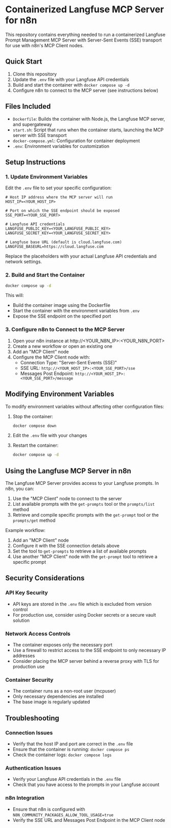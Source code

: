 # Containerized Langfuse MCP Server for n8n

This repository contains everything needed to run a containerized Langfuse Prompt Management MCP Server with Server-Sent Events (SSE) transport for use with n8n's MCP Client nodes.

## Quick Start

1. Clone this repository
2. Update the `.env` file with your Langfuse API credentials
3. Build and start the container with `docker compose up -d`
4. Configure n8n to connect to the MCP server (see instructions below)

## Files Included

- `Dockerfile`: Builds the container with Node.js, the Langfuse MCP server, and supergateway
- `start.sh`: Script that runs when the container starts, launching the MCP server with SSE transport
- `docker-compose.yml`: Configuration for container deployment
- `.env`: Environment variables for customization

## Setup Instructions

### 1. Update Environment Variables

Edit the `.env` file to set your specific configuration:

```properties
# Host IP address where the MCP server will run
HOST_IP=<YOUR_HOST_IP>

# Port on which the SSE endpoint should be exposed
SSE_PORT=<YOUR_SSE_PORT>

# Langfuse API credentials
LANGFUSE_PUBLIC_KEY=<YOUR_LANGFUSE_PUBLIC_KEY>
LANGFUSE_SECRET_KEY=<YOUR_LANGFUSE_SECRET_KEY>

# Langfuse base URL (default is cloud.langfuse.com)
LANGFUSE_BASEURL=https://cloud.langfuse.com
```

Replace the placeholders with your actual Langfuse API credentials and network settings.

### 2. Build and Start the Container

```bash
docker compose up -d
```

This will:
- Build the container image using the Dockerfile
- Start the container with the environment variables from `.env`
- Expose the SSE endpoint on the specified port

### 3. Configure n8n to Connect to the MCP Server

1. Open your n8n instance at http://<YOUR_N8N_IP>:<YOUR_N8N_PORT>
2. Create a new workflow or open an existing one
3. Add an "MCP Client" node
4. Configure the MCP Client node with:
   - Connection Type: "Server-Sent Events (SSE)"
   - SSE URL: `http://<YOUR_HOST_IP>:<YOUR_SSE_PORT>/sse`
   - Messages Post Endpoint: `http://<YOUR_HOST_IP>:<YOUR_SSE_PORT>/message`

## Modifying Environment Variables

To modify environment variables without affecting other configuration files:

1. Stop the container:
   ```bash
   docker compose down
   ```

2. Edit the `.env` file with your changes

3. Restart the container:
   ```bash
   docker compose up -d
   ```

## Using the Langfuse MCP Server in n8n

The Langfuse MCP Server provides access to your Langfuse prompts. In n8n, you can:

1. Use the "MCP Client" node to connect to the server
2. List available prompts with the `get-prompts` tool or the `prompts/list` method
3. Retrieve and compile specific prompts with the `get-prompt` tool or the `prompts/get` method

Example workflow:
1. Add an "MCP Client" node 
2. Configure it with the SSE connection details above
3. Set the tool to `get-prompts` to retrieve a list of available prompts
4. Use another "MCP Client" node with the `get-prompt` tool to retrieve a specific prompt

## Security Considerations

### API Key Security
- API keys are stored in the `.env` file which is excluded from version control
- For production use, consider using Docker secrets or a secure vault solution

### Network Access Controls
- The container exposes only the necessary port
- Use a firewall to restrict access to the SSE endpoint to only necessary IP addresses
- Consider placing the MCP server behind a reverse proxy with TLS for production use

### Container Security
- The container runs as a non-root user (mcpuser)
- Only necessary dependencies are installed
- The base image is regularly updated

## Troubleshooting

### Connection Issues
- Verify that the host IP and port are correct in the `.env` file
- Ensure that the container is running: `docker compose ps`
- Check the container logs: `docker compose logs`

### Authentication Issues
- Verify your Langfuse API credentials in the `.env` file
- Check that you have access to the prompts in your Langfuse account

### n8n Integration
- Ensure that n8n is configured with `N8N_COMMUNITY_PACKAGES_ALLOW_TOOL_USAGE=true`
- Verify the SSE URL and Messages Post Endpoint in the MCP Client node